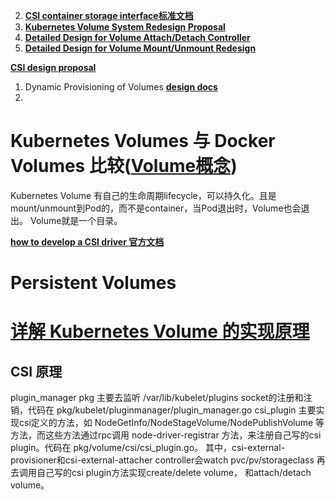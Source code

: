 

2. **[CSI container storage interface标准文档](https://github.com/container-storage-interface/spec/blob/master/spec.md)**
3. **[Kubernetes Volume System Redesign Proposal](https://github.com/kubernetes/kubernetes/issues/18333)**
4. **[Detailed Design for Volume Attach/Detach Controller](https://github.com/kubernetes/kubernetes/issues/20262)**
5. **[Detailed Design for Volume Mount/Unmount Redesign](https://github.com/kubernetes/kubernetes/issues/21931)**


**[CSI design proposal](https://github.com/kubernetes/community/blob/master/contributors/design-proposals/storage/container-storage-interface.md)**




1. Dynamic Provisioning of Volumes **[design docs](https://github.com/kubernetes/kubernetes/pull/17056)**
2. 


# Kubernetes Volumes 与 Docker Volumes 比较(**[Volume概念](https://kubernetes.io/docs/concepts/storage/volumes/)**)
Kubernetes Volume 有自己的生命周期lifecycle，可以持久化。且是mount/unmount到Pod的，而不是container，当Pod退出时，Volume也会退出。
Volume就是一个目录。


**[how to develop a CSI driver 官方文档](https://kubernetes-csi.github.io/docs)**

# Persistent Volumes


# **[详解 Kubernetes Volume 的实现原理](https://draveness.me/kubernetes-volume)**














## CSI 原理
plugin_manager pkg 主要去监听 /var/lib/kubelet/plugins socket的注册和注销，代码在 pkg/kubelet/pluginmanager/plugin_manager.go
csi_plugin 主要实现csi定义的方法，如 NodeGetInfo/NodeStageVolume/NodePublishVolume 等方法，而这些方法通过rpc调用 node-driver-registrar
方法，来注册自己写的csi plugin。代码在 pkg/volume/csi/csi_plugin.go。
其中，csi-external-provisioner和csi-external-attacher controller会watch pvc/pv/storageclass 再去调用自己写的csi plugin方法实现create/delete volume，
和attach/detach volume。

